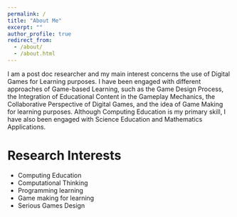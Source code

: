 ```yaml
---
permalink: /
title: "About Me"
excerpt: ""
author_profile: true
redirect_from: 
  - /about/
  - /about.html
---
```




I am a post doc researcher and my main interest concerns the use of Digital Games for Learning purposes. I have been engaged with different approaches of Game-based Learning, such as the Game Design Process, the Integration of Educational Content in the Gameplay Mechanics, the Collaborative Perspective of Digital Games, and the idea of Game Making for learning purposes. Although Computing Education is my primary skill, I have also been engaged with Science Education and Mathematics Applications.

Research Interests
======
 
- Computing Education
- Computational Thinking
- Programming learning
- Game making for learning
- Serious Games Design


